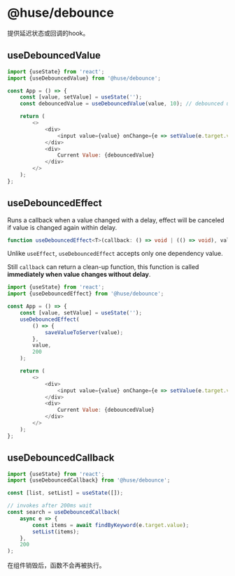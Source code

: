 # @huse/debounce

提供延迟状态或回调的hook。

## useDebouncedValue

```javascript
import {useState} from 'react';
import {useDebouncedValue} from '@huse/debounce';

const App = () => {
    const [value, setValue] = useState('');
    const debouncedValue = useDebouncedValue(value, 10); // debounced update 10ms

    return (
        <>
            <div>
                <input value={value} onChange={e => setValue(e.target.value)} />
            </div>
            <div>
                Current Value: {debouncedValue}
            </div>
        </>
    );
};
```

## useDebouncedEffect

Runs a callback when a value changed with a delay, effect will be canceled if value is changed again within delay.

```typescript
function useDebouncedEffect<T>(callback: () => void | (() => void), value: T, wait: number): void
```

Unlike `useEffect`, `useDebouncedEffect` accepts only one dependency value.

Still `callback` can return a clean-up function, this function is called **immediately when value changes without delay**.

```javascript
import {useState} from 'react';
import {useDebouncedEffect} from '@huse/debounce';

const App = () => {
    const [value, setValue] = useState('');
    useDebouncedEffect(
        () => {
            saveValueToServer(value);
        },
        value,
        200
    );

    return (
        <>
            <div>
                <input value={value} onChange={e => setValue(e.target.value)} />
            </div>
            <div>
                Current Value: {debouncedValue}
            </div>
        </>
    );
};
```

## useDebouncedCallback

```javascript
import {useState} from 'react';
import {useDebouncedCallback} from '@huse/debounce';

const [list, setList] = useState([]);

// invokes after 200ms wait
const search = useDebouncedCallback(
    async e => {
        const items = await findByKeyword(e.target.value);
        setList(items);
    },
    200
);
```

在组件销毁后，函数不会再被执行。
